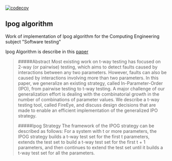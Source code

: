[![codecov](https://codecov.io/gh/balath/ipog-testing-algorithm/branch/master/graph/badge.svg?token=81V8EXIA17)](https://codecov.io/gh/balath/ipog-testing-algorithm)

## Ipog algorithm

Work of implementation of Ipog algorithm for the Computing Engineering subject "Software testing"

Ipog Algorithm is describe in this [paper](IPOG_A_general_strategy_for_T-way_software_testing.pdf)

>#####Abstract 
>Most existing work on t-way testing has focused on 2-way (or pairwise) testing, which aims to detect faults 
caused by interactions between any two parameters. However, faults can also be caused by interactions involving 
more than two parameters. In this paper, we generalize an existing strategy, called In-Parameter-Order
(IPO), from pairwise testing to t-way testing. A major challenge of our generalization effort
is dealing with the combinatorial growth in the number of combinations of parameter values. We describe a
t-way testing tool, called FireEye, and discuss design decisions that are made to enable an
efficient implementation of the generalized IPO strategy. 
>
>#####Ipog Strategy
>The framework of the IPOG strategy can be described as follows: For a system with t or more parameters, the
IPOG strategy builds a t-way test set for the first t parameters, extends the test set to build a t-way test
set for the first t + 1 parameters, and then continues to extend the test set until it builds a t-way test set for
all the parameters.